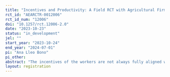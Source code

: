 ```yaml
---
title: "Incentives and Productivity: A Field RCT with Agricultural Firms"
rct_id: "AEARCTR-0012006"
rct_id_num: "12006"
doi: "10.1257/rct.12006-2.0"
date: "2023-10-23"
status: "in_development"
jel: ""
start_year: "2023-10-24"
end_year: "2024-07-01"
pi: "Ana Lleo Bono"
pi_other:
abstract: "The incentives of the workers are not always fully aligned with the manager's. This paper uses a field experiment to understand which types of incentives, other than workers’ salaries, can be provided when more than one factor is crucial for the firms’ productivity. In this industry, salary incentivises all workers individually for one of the factors, and this intervention introduces a team incentive to improve the other factor. Moreover, I will run surveys and economic games to get richer data on team characteristics that might matter for the team incentive’s efficacy."
layout: registration
---
```


